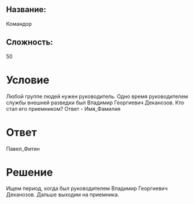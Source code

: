 ## Название: 
Командор

## Сложность: 
50

# Условие
Любой группе людей нужен руководитель. Одно время руководителем службы внешней разведки был Владимир Георгиевич Деканозов. Кто стал его приемником? Ответ - Имя_Фамилия

# Ответ
Павел_Фитин

# Решение
Ищем период, когда был руководителем Владимир Георгиевич Деканозов. Дальше выходим на приемника.
